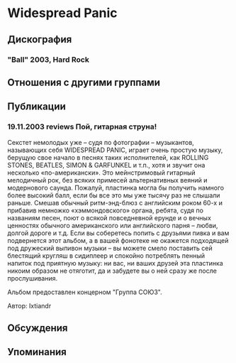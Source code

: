 # Widespread Panic



## Дискография

### "Ball" 2003, Hard Rock




## Отношения с другими группами


## Публикации

### 19.11.2003 reviews Пой, гитарная струна!

<P>Секстет немолодых уже – судя по фотографии – музыкантов, называющих себя WIDESPREAD PANIC, играет очень простую музыку, берущую свое начало в песнях таких исполнителей, как ROLLING STONES, BEATLES, SIMON & GARFUNKEL и т.п., хотя и звучит она несколько «по-американски». Это мейнстримовый гитарный мелодичный рок, без всяких примесей альтернативных веяний и модернового саунда. Пожалуй, пластинка могла бы получить намного более высокий балл, если бы все это мы уже тысячу раз не слышали раньше. Смешав обычный ритм-энд-блюз с английским роком 60-х и прибавив немножко «хэммондовского» органа, ребята, судя по названиям песен, поют о всякой повседневной ерунде и о вечных ценностях обычного американского или английского парня – любви, долгой дороге и т.д. Если вы соберетесь попить с друзьями пивка и вам подвернется этот альбом, а в вашей фонотеке не окажется подходящей под дружеский выпивон музыки – вы можете смело поставить сей блестящий кругляш в сидиплеер и спокойно потреблять пенный напиток под приятную музыку: ни вас, ни ваших друзей эта пластинка никоим образом не отяготит, да и забудете вы о ней сразу же после прослушивания. </P>
<P>Альбом предоставлен концерном "Группа СОЮЗ".</P>
Автор: Ixtiandr


## Обсуждения


## Упоминания


